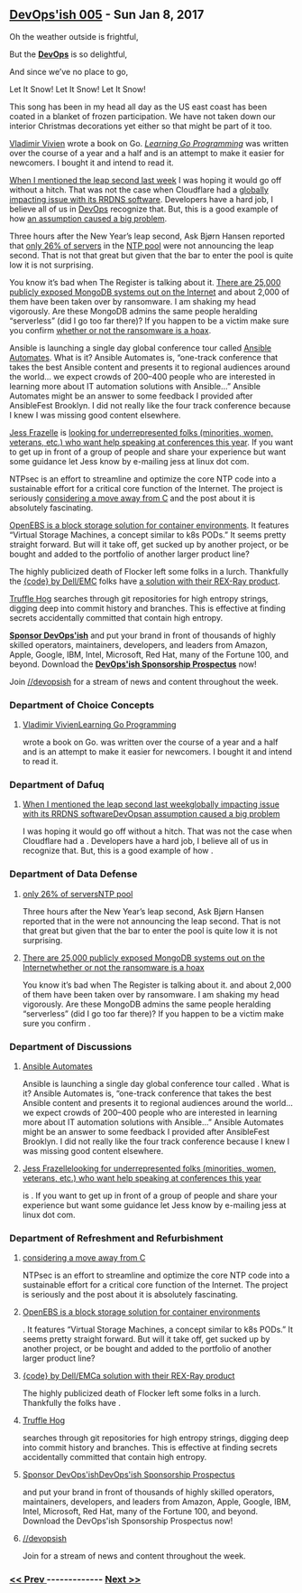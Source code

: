 ## [DevOps'ish 005](https://devopsish.com/005) - Sun Jan 8, 2017

Oh the weather outside is frightful,

But the <a href="https://devopsish.com/"><strong>DevOps</strong></a> is so delightful,

And since we’ve no place to go,

Let It Snow! Let It Snow! Let It Snow!

This song has been in my head all day as the US east coast has been coated in a blanket of frozen participation. We have not taken down our interior Christmas decorations yet either so that might be part of it too.

<a href="https://medium.com/learning-the-go-programming-language/why-i-wrote-a-book-on-go-programming-b67aa5d3067b#.utvbksmbn">Vladimir Vivien</a> wrote a book on Go. <a href="https://vladimirvivien.github.io/learning-go/"><em>Learning Go Programming</em></a> was written over the course of a year and a half and is an attempt to make it easier for newcomers. I bought it and intend to read it.

<a href="../004/">When I mentioned the leap second last week</a> I was hoping it would go off without a hitch. That was not the case when Cloudflare had a <a href="https://blog.cloudflare.com/how-and-why-the-leap-second-affected-cloudflare-dns/">globally impacting issue with its RRDNS software</a>. Developers have a hard job, I believe all of us in <a href="https://devopsish.com/">DevOps</a> recognize that. But, this is a good example of how <a href="https://chrisshort.net/take-ownership-plant-your-flag/">an assumption caused a big problem</a>.

Three hours after the New Year’s leap second, Ask Bjørn Hansen reported that <a href="https://community.ntppool.org/t/leap-second-2017-status/59">only 26% of servers</a> in the <a href="http://www.pool.ntp.org/en/">NTP pool</a> were not announcing the leap second. That is not that great but given that the bar to enter the pool is quite low it is not surprising.

You know it’s bad when The Register is talking about it. <a href="http://www.theregister.co.uk/2017/01/04/mongodb_installs_wiped_by_bitcoin_ransoming_script/">There are 25,000 publicly exposed MongoDB systems out on the Internet</a> and about 2,000 of them have been taken over by ransomware. I am shaking my head vigorously. Are these MongoDB admins the same people heralding “serverless” (did I go too far there)? If you happen to be a victim make sure you confirm <a href="https://www.databreaches.net/dont-pay-the-mongodb-ransom-until-you-check-to-see-if-its-a-scam/">whether or not the ransomware is a hoax</a>.

Ansible is launching a single day global conference tour called <a href="https://www.ansible.com/automates">Ansible Automates</a>. What is it? Ansible Automates is, “one-track conference that takes the best Ansible content and presents it to regional audiences around the world… we expect crowds of 200–400 people who are interested in learning more about IT automation solutions with Ansible…” Ansible Automates might be an answer to some feedback I provided after AnsibleFest Brooklyn. I did not really like the four track conference because I knew I was missing good content elsewhere.

<a href="https://blog.jessfraz.com/">Jess Frazelle</a> is <a href="https://twitter.com/jessfraz/status/815946957474721796">looking for underrepresented folks (minorities, women, veterans, etc.) who want help speaking at conferences this year</a>. If you want to get up in front of a group of people and share your experience but want some guidance let Jess know by e-mailing jess at linux dot com.

NTPsec is an effort to streamline and optimize the core NTP code into a sustainable effort for a critical core function of the Internet. The project is seriously <a href="https://blog.ntpsec.org/2017/01/03/getting-past-c.html">considering a move away from C</a> and the post about it is absolutely fascinating.

<a href="https://blog.openebs.io/openebs-the-containerized-storage-f76e394a9543#.tie13be63">OpenEBS is a block storage solution for container environments</a>. It features “Virtual Storage Machines, a concept similar to k8s PODs.” It seems pretty straight forward. But will it take off, get sucked up by another project, or be bought and added to the portfolio of another larger product line?

The highly publicized death of Flocker left some folks in a lurch. Thankfully the <a href="http://codedellemc.com/">{code} by Dell/EMC</a> folks have <a href="https://blog.codedellemc.com/2017/01/06/migrate_flocker_drivers_rexray/">a solution with their REX-Ray product</a>.

<a href="https://github.com/dxa4481/truffleHog">Truffle Hog</a> searches through git repositories for high entropy strings, digging deep into commit history and branches. This is effective at finding secrets accidentally committed that contain high entropy.

<a href="https://devopsish.com/sponsor/" title="Sponsor DevOps&#39;ish"><strong>Sponsor DevOps&#39;ish</strong></a> and put your brand in front of thousands of highly skilled operators, maintainers, developers, and leaders from Amazon, Apple, Google, IBM, Intel, Microsoft, Red Hat, many of the Fortune 100, and beyond. Download the <strong><a href="https://devopsi.sh/prospectus">DevOps&#39;ish Sponsorship Prospectus</a></strong> now!

Join <a href="https://www.reddit.com/r/devopsish/">/<span class="fa fa-reddit-alien fa-sm" aria-hidden="true"></span>/devopsish</a> for a stream of news and content throughout the week.

### Department of Choice Concepts

1. [Vladimir VivienLearning Go Programming](https://medium.com/learning-the-go-programming-language/why-i-wrote-a-book-on-go-programming-b67aa5d3067b#.utvbksmbn)

    wrote a book on Go.  was written over the course of a year and a half and is an attempt to make it easier for newcomers. I bought it and intend to read it.
### Department of Dafuq

1. [When I mentioned the leap second last weekglobally impacting issue with its RRDNS softwareDevOpsan assumption caused a big problem](../004/)

    I was hoping it would go off without a hitch. That was not the case when Cloudflare had a . Developers have a hard job, I believe all of us in  recognize that. But, this is a good example of how .
### Department of Data Defense

1. [only 26% of serversNTP pool](https://community.ntppool.org/t/leap-second-2017-status/59)

    Three hours after the New Year’s leap second, Ask Bjørn Hansen reported that  in the  were not announcing the leap second. That is not that great but given that the bar to enter the pool is quite low it is not surprising.
1. [There are 25,000 publicly exposed MongoDB systems out on the Internetwhether or not the ransomware is a hoax](http://www.theregister.co.uk/2017/01/04/mongodb_installs_wiped_by_bitcoin_ransoming_script/)

    You know it’s bad when The Register is talking about it.  and about 2,000 of them have been taken over by ransomware. I am shaking my head vigorously. Are these MongoDB admins the same people heralding “serverless” (did I go too far there)? If you happen to be a victim make sure you confirm .
### Department of Discussions

1. [Ansible Automates](https://www.ansible.com/automates)

    Ansible is launching a single day global conference tour called . What is it? Ansible Automates is, “one-track conference that takes the best Ansible content and presents it to regional audiences around the world… we expect crowds of 200–400 people who are interested in learning more about IT automation solutions with Ansible…” Ansible Automates might be an answer to some feedback I provided after AnsibleFest Brooklyn. I did not really like the four track conference because I knew I was missing good content elsewhere.
1. [Jess Frazellelooking for underrepresented folks (minorities, women, veterans, etc.) who want help speaking at conferences this year](https://blog.jessfraz.com/)

    is . If you want to get up in front of a group of people and share your experience but want some guidance let Jess know by e-mailing jess at linux dot com.
### Department of Refreshment and Refurbishment

1. [considering a move away from C](https://blog.ntpsec.org/2017/01/03/getting-past-c.html)

    NTPsec is an effort to streamline and optimize the core NTP code into a sustainable effort for a critical core function of the Internet. The project is seriously  and the post about it is absolutely fascinating.
1. [OpenEBS is a block storage solution for container environments](https://blog.openebs.io/openebs-the-containerized-storage-f76e394a9543#.tie13be63)

    . It features “Virtual Storage Machines, a concept similar to k8s PODs.” It seems pretty straight forward. But will it take off, get sucked up by another project, or be bought and added to the portfolio of another larger product line?
1. [{code} by Dell/EMCa solution with their REX-Ray product](http://codedellemc.com/)

    The highly publicized death of Flocker left some folks in a lurch. Thankfully the  folks have .
1. [Truffle Hog](https://github.com/dxa4481/truffleHog)

    searches through git repositories for high entropy strings, digging deep into commit history and branches. This is effective at finding secrets accidentally committed that contain high entropy.
1. [Sponsor DevOps'ishDevOps'ish Sponsorship Prospectus](https://devopsish.com/sponsor/)

    and put your brand in front of thousands of highly skilled operators, maintainers, developers, and leaders from Amazon, Apple, Google, IBM, Intel, Microsoft, Red Hat, many of the Fortune 100, and beyond. Download the DevOps'ish Sponsorship Prospectus now!
1. [//devopsish](https://www.reddit.com/r/devopsish/)

    Join  for a stream of news and content throughout the week.

### [ << Prev ](devopsweekly-004.md) ------------- [ Next >> ](devopsweekly-006.md)
